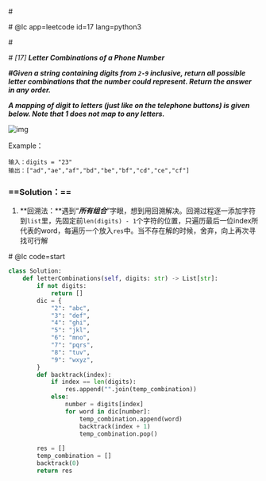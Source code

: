 \#

\# @lc app=leetcode id=17 lang=python3

\#

*\# [17] **Letter Combinations of a Phone Number***

***\#Given a string containing digits from `2-9` inclusive, return all possible letter combinations that the number could represent. Return the answer in any order.***

***A mapping of digit to letters (just like on the telephone buttons) is given below. Note that 1 does not map to any letters.***

![img](https://assets.leetcode-cn.com/aliyun-lc-upload/original_images/17_telephone_keypad.png)

Example：

```
输入：digits = "23"
输出：["ad","ae","af","bd","be","bf","cd","ce","cf"]
```

### ==Solution：==

1. **回溯法：**遇到“***所有组合***”字眼，想到用回溯解决。回溯过程逐一添加字符到`list`里，先固定前`len(digits) - 1`个字符的位置，只遍历最后一位index所代表的word，每遍历一个放入`res`中。当不存在解的时候，舍弃，向上再次寻找可行解

\# @lc code=start

```python
class Solution:
    def letterCombinations(self, digits: str) -> List[str]:
        if not digits:
            return []
        dic = {
            "2": "abc",
            "3": "def",
            "4": "ghi",
            "5": "jkl",
            "6": "mno",
            "7": "pqrs",
            "8": "tuv",
            "9": "wxyz",
        }
        def backtrack(index):
            if index == len(digits):
                res.append("".join(temp_combination))
            else:
                number = digits[index]
                for word in dic[number]:
                    temp_combination.append(word)
                    backtrack(index + 1)
                    temp_combination.pop()
        
        res = []
        temp_combination = []
        backtrack(0)
        return res
```

